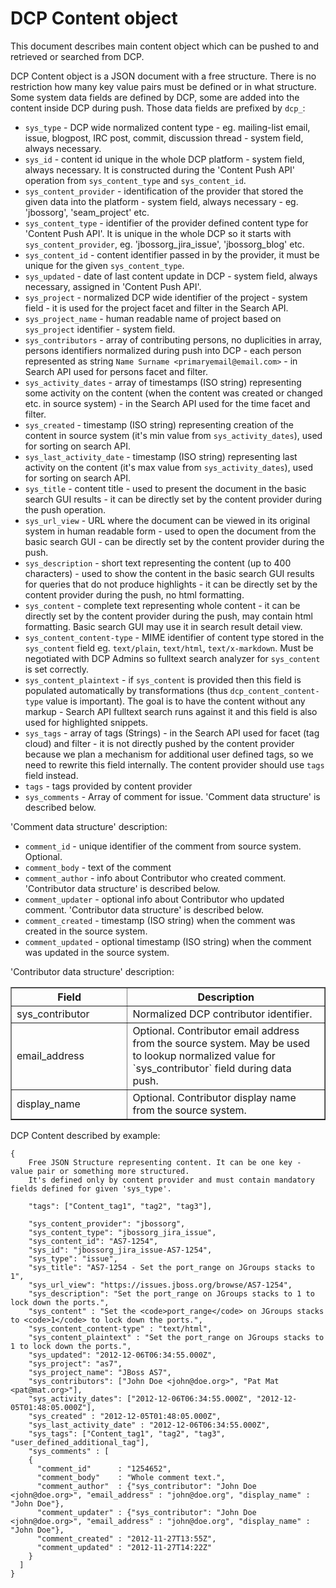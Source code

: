 DCP Content object
==================

This document describes main content object which can be pushed to and retrieved or searched from DCP.
 
DCP Content object is a JSON document with a free structure. There is no 
restriction how many key value pairs must be defined or in what structure.
Some system data fields are defined by DCP, some are added into the content
inside DCP during push. Those data fields are prefixed by `dcp_`:

* `sys_type` - DCP wide normalized content type - eg. mailing-list email, issue, blogpost, IRC post, commit, discussion thread - system field, always necessary.
* `sys_id` - content id unique in the whole DCP platform - system field, always necessary. It is constructed during the 'Content Push API' operation from `sys_content_type` and `sys_content_id`.
* `sys_content_provider` - identification of the provider that stored the given data into the platform - system field, always necessary - eg. 'jbossorg', 'seam_project' etc.
* `sys_content_type` - identifier of the provider defined content type for 'Content Push API'. It is unique in the whole DCP so it starts with `sys_content_provider`, eg. 'jbossorg_jira_issue', 'jbossorg_blog' etc.
* `sys_content_id` -  content identifier passed in by the provider, it must be unique for the given `sys_content_type`.
* `sys_updated` - date of last content update in DCP - system field, always necessary, assigned in 'Content Push API'.
* `sys_project` - normalized DCP wide identifier of the project - system field - it is used for the project facet and filter in the Search API.
* `sys_project_name` - human readable name of project based on `sys_project` identifier - system field.
* `sys_contributors` - array of contributing persons, no duplicities in array, persons identifiers normalized during push into DCP - each person represented as string `Name Surname <primaryemail@email.com>` - in Search API used for persons facet and filter.
* `sys_activity_dates` - array of timestamps (ISO string) representing some activity on the content (when the content was created or changed etc. in source system) - in the Search API used for the time facet and filter.
* `sys_created` - timestamp (ISO string) representing creation of the content in source system (it's min value from `sys_activity_dates`), used for sorting on search API.
* `sys_last_activity_date` - timestamp (ISO string) representing last activity on the content (it's max value from `sys_activity_dates`), used for sorting on search API.
* `sys_title` - content title - used to present the document in the basic search GUI results - it can be directly set by the content provider during the push operation.
* `sys_url_view` - URL where the document can be viewed in its original system in human readable form - used to open the document from the basic search GUI - can be directly set by the content provider during the push.
* `sys_description` - short text representing the content (up to 400 characters) - used to show the content in the basic search GUI results for queries that do not produce highlights - it can be directly set by the content provider during the push, no html formatting.
* `sys_content` - complete text representing whole content - it can be directly set by the content provider during the push, may contain html formatting. Basic search GUI may use it in search result detail view.
* `sys_content_content-type` - MIME identifier of content type stored in the `sys_content` field eg. `text/plain`, `text/html`, `text/x-markdown`. Must be negotiated with DCP Admins so fulltext search analyzer for `sys_content` is set correctly.
* `sys_content_plaintext` - if `sys_content` is provided then this field is populated automatically by transformations (thus `dcp_content_content-type` value is important). The goal is to have the content without any markup - Search API fulltext search runs against it and this field is also used for highlighted snippets.
* `sys_tags` - array of tags (Strings) - in the Search API used for facet (tag cloud) and filter - it is not directly pushed by the content provider because we plan a mechanism for additional user defined tags, so we need to rewrite this field internally. The content provider should use `tags` field instead.
* `tags` - tags provided by content provider
* `sys_comments` - Array of comment for issue. 'Comment data structure' is described below.


'Comment data structure' description:

* `comment_id` - unique identifier of the comment from source system. Optional.
* `comment_body` - text of the comment
* `comment_author` - info about Contributor who created comment. 'Contributor data structure' is described below.
* `comment_updater` - optional info about Contributor who updated comment. 'Contributor data structure' is described below. 
* `comment_created` - timestamp (ISO string) when the comment was created in the source system.
* `comment_updated` -  optional timestamp (ISO string) when the comment was updated in the source system.

'Contributor data structure' description:
<table border="1">
<thead>
  <th>Field</th>
  <th width="63%">Description</th>
</thead>
<tbody>
<tr><td>sys_contributor</td><td>Normalized DCP contributor identifier.</td></tr>
<tr><td>email_address</td><td>Optional. Contributor email address from the source system. May be used to lookup normalized value for `sys_contributor` field during data push.</td></tr>
<tr><td>display_name</td><td>Optional. Contributor display name from the source system.</td></tr>
</tbody>
</table>


DCP Content described by example:

	{
	    Free JSON Structure representing content. It can be one key - value pair or something more structured.
	    It's defined only by content provider and must contain mandatory fields defined for given 'sys_type'.
	
	    "tags": ["Content_tag1", "tag2", "tag3"],
	
	    "sys_content_provider": "jbossorg",
	    "sys_content_type": "jbossorg_jira_issue",
	    "sys_content_id": "AS7-1254",
	    "sys_id": "jbossorg_jira_issue-AS7-1254",
	    "sys_type": "issue",
	    "sys_title": "AS7-1254 - Set the port_range on JGroups stacks to 1",
	    "sys_url_view": "https://issues.jboss.org/browse/AS7-1254",
	    "sys_description": "Set the port_range on JGroups stacks to 1 to lock down the ports.",
	    "sys_content" : "Set the <code>port_range</code> on JGroups stacks to <code>1</code> to lock down the ports.",
	    "sys_content_content-type" : "text/html",
	    "sys_content_plaintext" : "Set the port_range on JGroups stacks to 1 to lock down the ports.",
	    "sys_updated": "2012-12-06T06:34:55.000Z",
	    "sys_project": "as7",
	    "sys_project_name": "JBoss AS7",
	    "sys_contributors": ["John Doe <john@doe.org>", "Pat Mat <pat@mat.org>"],
	    "sys_activity_dates": ["2012-12-06T06:34:55.000Z", "2012-12-05T01:48:05.000Z"],
	    "sys_created" : "2012-12-05T01:48:05.000Z",
	    "sys_last_activity_date" : "2012-12-06T06:34:55.000Z",
	    "sys_tags": ["Content_tag1", "tag2", "tag3", "user_defined_additional_tag"],
	    "sys_comments" : [
        {
          "comment_id"      : "1254652",
          "comment_body"    : "Whole comment text.",
          "comment_author"  : {"sys_contributor": "John Doe <john@doe.org>", "email_address" : "john@doe.org", "display_name" : "John Doe"},
          "comment_updater" : {"sys_contributor": "John Doe <john@doe.org>", "email_address" : "john@doe.org", "display_name" : "John Doe"},
          "comment_created" : "2012-11-27T13:55Z",
          "comment_updated" : "2012-11-27T14:22Z"
        }
      ]
	}

